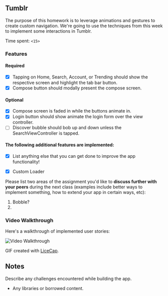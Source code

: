 ## Tumblr

The purpose of this homework is to leverage animations and gestures to create custom navigation. We're going to use the techniques from this week to implement some interactions in Tumblr.

Time spent: `<15>`

### Features

#### Required

- [X] Tapping on Home, Search, Account, or Trending should show the respective screen and highlight the tab bar button.
- [X] Compose button should modally present the compose screen.

#### Optional

- [X] Compose screen is faded in while the buttons animate in.
- [X] Login button should show animate the login form over the view controller.
- [ ] Discover bubble should bob up and down unless the SearchViewController is tapped.

#### The following **additional** features are implemented:

- [X] List anything else that you can get done to improve the app functionality!

- [X] Custom Loader

Please list two areas of the assignment you'd like to **discuss further with your peers** during the next class (examples include better ways to implement something, how to extend your app in certain ways, etc):

1. Bobble?
2. 

### Video Walkthrough 

Here's a walkthrough of implemented user stories:

<img src='http://i.imgur.com/link/to/your/gif/file.gif' title='Video Walkthrough' width='' alt='Video Walkthrough' />

GIF created with [LiceCap](http://www.cockos.com/licecap/).

## Notes

Describe any challenges encountered while building the app.

* Any libraries or borrowed content.